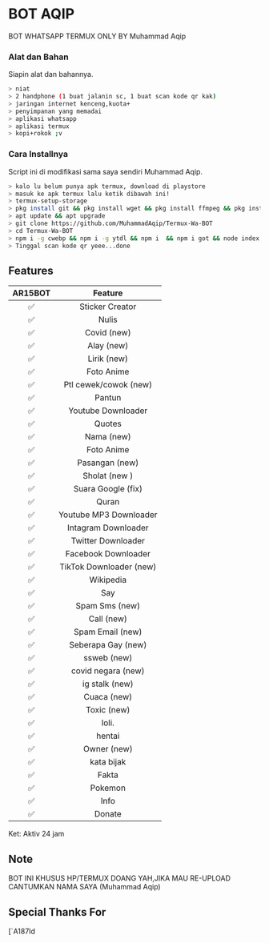 # BOT AQIP
BOT WHATSAPP TERMUX ONLY BY Muhammad Aqip

### Alat dan Bahan
Siapin alat dan bahannya.
```bash
> niat
> 2 handphone (1 buat jalanin sc, 1 buat scan kode qr kak)
> jaringan internet kenceng,kuota+
> penyimpanan yang memadai
> aplikasi whatsapp
> aplikasi termux
> kopi+rokok ;v
```

### Cara Installnya
Script ini di modifikasi sama saya sendiri Muhammad Aqip.
```bash
> kalo lu belum punya apk termux, download di playstore
> masuk ke apk termux lalu ketik dibawah ini!
> termux-setup-storage
> pkg install git && pkg install wget && pkg install ffmpeg && pkg install nodejs
> apt update && apt upgrade
> git clone https://github.com/MuhammadAqip/Termux-Wa-BOT
> cd Termux-Wa-BOT
> npm i -g cwebp && npm i -g ytdl && npm i  && npm i got && node index js
> Tinggal scan kode qr yeee...done
```

## Features

| AR15BOT      |                   Feature        |
| :-----------: | :------------------------------: |
|       ✅       | Sticker Creator                  |
|       ✅       | Nulis                            |
|       ✅       | Covid (new)                      |
|       ✅       | Alay (new)                       |
|       ✅       | Lirik (new)                      |
|       ✅       | Foto Anime                       |
|       ✅       | Ptl cewek/cowok (new)           |
|       ✅       | Pantun                           |
|       ✅       | Youtube Downloader               |
|       ✅       | Quotes                           |
|       ✅       | Nama (new)                       |
|       ✅       | Foto Anime                       |
|       ✅       | Pasangan (new)                   |
|       ✅       | Sholat (new )                    |
|       ✅       | Suara Google (fix)               |
|       ✅       | Quran                            |
|       ✅       | Youtube MP3 Downloader           |
|       ✅       | Intagram Downloader              |
|       ✅       | Twitter Downloader               |
|       ✅       | Facebook Downloader              |
|       ✅       | TikTok Downloader  (new)         |
|       ✅       | Wikipedia                        |
|       ✅       | Say                              |
|       ✅       | Spam Sms (new)
|       ✅       | Call (new)
|       ✅       | Spam Email (new)
|       ✅       | Seberapa Gay (new)
|       ✅       | ssweb (new)
|       ✅       | covid negara (new)
|       ✅       | ig stalk (new)
|       ✅       | Cuaca (new)
|       ✅       | Toxic (new)                      |
|       ✅       | loli.                            |
|       ✅       | hentai                           |
|       ✅       | Owner (new)                      |
|       ✅       | kata bijak                       |
|       ✅       | Fakta                            |
|       ✅       | Pokemon                          |
|       ✅       | Info                             |
|       ✅       | Donate                           |
Ket: Aktiv 24 jam

## Note
BOT INI KHUSUS HP/TERMUX DOANG YAH,JIKA MAU RE-UPLOAD CANTUMKAN NAMA SAYA (Muhammad Aqip)

## Special Thanks For 
[`A187Id


